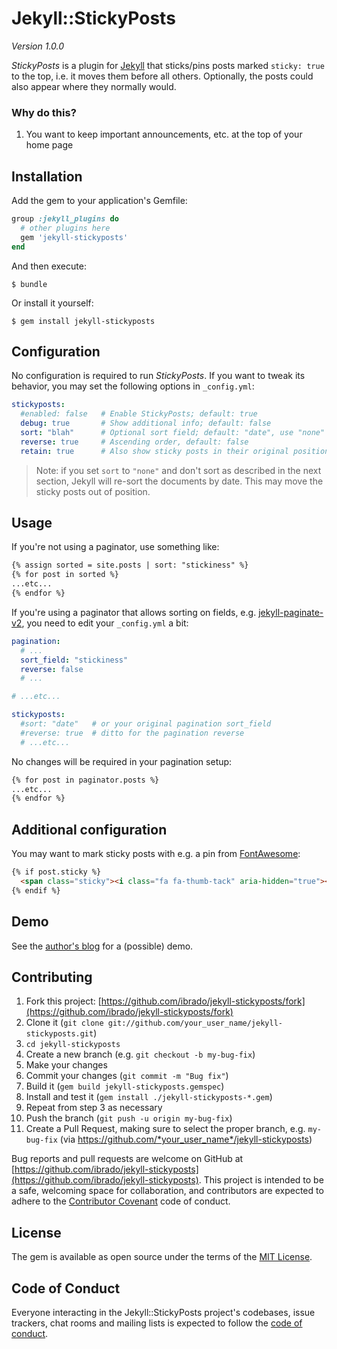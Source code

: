 # Jekyll::StickyPosts

*Version 1.0.0*

*StickyPosts* is a plugin for [Jekyll](https://jekyllrb.com/) that sticks/pins posts marked `sticky: true` to the top, i.e. it moves them  before all others. Optionally, the posts could also appear where they normally would.

### Why do this?

1. You want to keep important announcements, etc. at the top of your home page

## Installation

Add the gem to your application's Gemfile:

```ruby
group :jekyll_plugins do
  # other plugins here
  gem 'jekyll-stickyposts'
end
```

And then execute:

    $ bundle

Or install it yourself:

    $ gem install jekyll-stickyposts

## Configuration

No configuration is required to run *StickyPosts*. If you want to tweak its behavior, you may set the following options in `_config.yml`:

```yaml
stickyposts:
  #enabled: false   # Enable StickyPosts; default: true
  debug: true       # Show additional info; default: false
  sort: "blah"      # Optional sort field; default: "date", use "none" to avoid sorting
  reverse: true     # Ascending order, default: false
  retain: true      # Also show sticky posts in their original positions; default: false
```

> Note: if you set `sort` to `"none"` and don't sort as described in the next section, Jekyll will re-sort the documents by date. This may move the sticky posts out of position.

## Usage

If you're not using a paginator, use something like:

```html
{% assign sorted = site.posts | sort: "stickiness" %}
{% for post in sorted %}
...etc...
{% endfor %}
```

If you're using a paginator that allows sorting on fields, e.g. [jekyll-paginate-v2](https://github.com/sverrirs/jekyll-paginate-v2/), you need to edit your `_config.yml` a bit:

```yaml
pagination:
  # ...
  sort_field: "stickiness"
  reverse: false
  # ...

# ...etc...

stickyposts:
  #sort: "date"   # or your original pagination sort_field
  #reverse: true  # ditto for the pagination reverse
  # ...etc...
```

No changes will be required in your pagination setup:

```html
{% for post in paginator.posts %}
...etc...
{% endfor %}
```
## Additional configuration

You may want to mark sticky posts with e.g. a pin from [FontAwesome](http://fontawesome.io/):

```html
{% if post.sticky %}
  <span class="sticky"><i class="fa fa-thumb-tack" aria-hidden="true"></i></span>
{% endif %}
```

## Demo

See the [author's blog](https://ibrado.org/) for a (possible) demo.

## Contributing

1. Fork this project: [https://github.com/ibrado/jekyll-stickyposts/fork](https://github.com/ibrado/jekyll-stickyposts/fork)
1. Clone it (`git clone git://github.com/your_user_name/jekyll-stickyposts.git`)
1. `cd jekyll-stickyposts`
1. Create a new branch (e.g. `git checkout -b my-bug-fix`)
1. Make your changes
1. Commit your changes (`git commit -m "Bug fix"`)
1. Build it (`gem build jekyll-stickyposts.gemspec`)
1. Install and test it (`gem install ./jekyll-stickyposts-*.gem`)
1. Repeat from step 3 as necessary
1. Push the branch (`git push -u origin my-bug-fix`)
1. Create a Pull Request, making sure to select the proper branch, e.g. `my-bug-fix` (via https://github.com/*your_user_name*/jekyll-stickyposts)

Bug reports and pull requests are welcome on GitHub at [https://github.com/ibrado/jekyll-stickyposts](https://github.com/ibrado/jekyll-stickyposts). This project is intended to be a safe, welcoming space for collaboration, and contributors are expected to adhere to the [Contributor Covenant](http://contributor-covenant.org) code of conduct.

## License

The gem is available as open source under the terms of the [MIT License](https://opensource.org/licenses/MIT).

## Code of Conduct
Everyone interacting in the Jekyll::StickyPosts project's codebases, issue trackers, chat rooms and mailing lists is expected to follow the [code of conduct](https://github.com/[USERNAME]/jekyll-stickyposts/blob/master/CODE_OF_CONDUCT.md).
